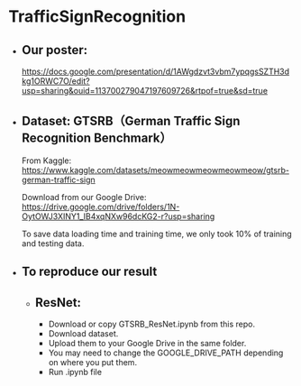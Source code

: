 # TrafficSignRecognition

- ## Our poster:
  
  https://docs.google.com/presentation/d/1AWgdzvt3vbm7ypqgsSZTH3dkg1ORWC7O/edit?usp=sharing&ouid=113700279047197609726&rtpof=true&sd=true

- ## Dataset: GTSRB（German Traffic Sign Recognition Benchmark）

  From Kaggle: https://www.kaggle.com/datasets/meowmeowmeowmeowmeow/gtsrb-german-traffic-sign

  Download from our Google Drive: https://drive.google.com/drive/folders/1N-OytOWJ3XINY1_IB4xqNXw96dcKG2-r?usp=sharing

  To save data loading time and training time, we only took 10% of training and testing data.

- ## To reproduce our result
  - ## ResNet:
      - Download or copy GTSRB_ResNet.ipynb from this repo.
      - Download dataset.
      - Upload them to your Google Drive in the same folder.
      - You may need to change the GOOGLE_DRIVE_PATH depending on where you put them.
      - Run .ipynb file
